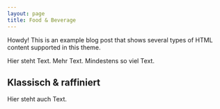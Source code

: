 ```yaml
---
layout: page
title: Food & Beverage
---
```


<div class="message">
  Howdy! This is an example blog post that shows several types of HTML content supported in this theme.
</div>

Hier steht Text. Mehr Text. Mindestens so viel Text. 

## Klassisch & raffiniert

Hier steht auch Text.


